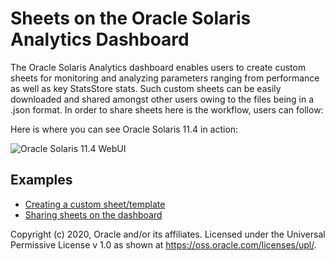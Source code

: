#  Sheets on the Oracle Solaris Analytics Dashboard

The Oracle Solaris Analytics dashboard enables users to create custom sheets for monitoring and analyzing parameters ranging from performance as well as key StatsStore stats. Such custom sheets can be easily downloaded and shared amongst other users owing to the files being in a .json format. In order to share sheets here is the workflow, users can follow:

Here is where you can see Oracle Solaris 11.4 in action: 

![Oracle Solaris 11.4 WebUI](/StatsStore_WebUI/Images/WebUI.gif)

## Examples

- [Creating a custom sheet/template](Creating_Sheets)
- [Sharing sheets on the dashboard](Sharing_Sheets)









Copyright (c) 2020, Oracle and/or its affiliates.
 Licensed under the Universal Permissive License v 1.0 as shown at <https://oss.oracle.com/licenses/upl/>.
